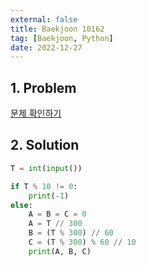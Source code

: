 ```yaml
---
external: false
title: Baekjoon 10162
tag: [Baekjoon, Python]
date: 2022-12-27
---
```


## 1. Problem

[문제 확인하기](https://www.acmicpc.net/problem/10162)

## 2. Solution

```python
T = int(input())

if T % 10 != 0:
    print(-1)
else:
    A = B = C = 0
    A = T // 300
    B = (T % 300) // 60
    C = (T % 300) % 60 // 10
    print(A, B, C)
```
